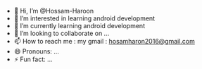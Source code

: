- 👋 Hi, I’m @Hossam-Haroon
- 👀 I’m interested in learning android development
- 🌱 I’m currently learning android development
- 💞️ I’m looking to collaborate on ...
- 📫 How to reach me : my gmail : hosamharon2016@gmail.com
- 😄 Pronouns: ...
- ⚡ Fun fact: ...

<!---
Hossam-Haroon/Hossam-Haroon is a ✨ special ✨ repository because its `README.md` (this file) appears on your GitHub profile.
You can click the Preview link to take a look at your changes.
--->
